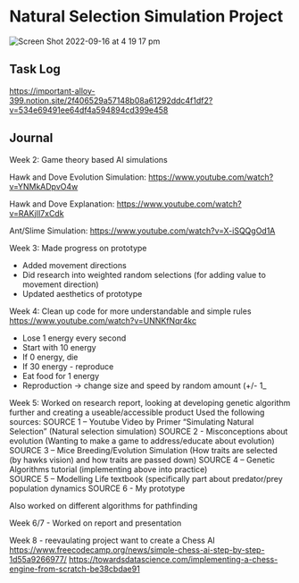 # Natural Selection Simulation Project

![Screen Shot 2022-09-16 at 4 19 17 pm](https://user-images.githubusercontent.com/55472933/190570859-e0104ccb-b1b0-4145-b595-e4b0461d730d.png)



## Task Log
https://important-alloy-399.notion.site/2f406529a57148b08a61292ddc4f1df2?v=534e69491ee64df4a594894cd399e458



## Journal

Week 2:
Game theory based AI simulations

Hawk and Dove Evolution Simulation: https://www.youtube.com/watch?v=YNMkADpvO4w

Hawk and Dove Explanation: https://www.youtube.com/watch?v=RAKjII7xCdk

Ant/Slime Simulation: https://www.youtube.com/watch?v=X-iSQQgOd1A

Week 3:
Made progress on prototype
- Added movement directions
- Did research into weighted random selections (for adding value to movement direction)
- Updated aesthetics of prototype

Week 4:
Clean up code for more understandable and simple rules
https://www.youtube.com/watch?v=UNNKfNqr4kc

- Lose 1 energy every second
- Start with 10 energy
- If 0 energy, die
- If 30 energy - reproduce 
- Eat food for 1 energy
- Reproduction -> change size and speed by random amount (+/- 1_

Week 5:
Worked on research report, looking at developing genetic algorithm further and creating a useable/accessible product
Used the following sources:
SOURCE 1 – Youtube Video by Primer “Simulating Natural Selection” (Natural selection simulation)
SOURCE 2 - Misconceptions about evolution (Wanting to make a game to address/educate about evolution) 
SOURCE 3 – Mice Breeding/Evolution Simulation (How traits are selected (by hawks vision) and how traits are passed down)
SOURCE 4 – Genetic Algorithms tutorial (implementing above into practice)  
SOURCE 5 – Modelling Life textbook (specifically part about predator/prey population dynamics
SOURCE 6 - My prototype

Also worked on different algorithms for pathfinding 

Week 6/7 - Worked on report and presentation 

Week 8 - reevaulating project want to create a Chess AI
https://www.freecodecamp.org/news/simple-chess-ai-step-by-step-1d55a9266977/ 
https://towardsdatascience.com/implementing-a-chess-engine-from-scratch-be38cbdae91 

